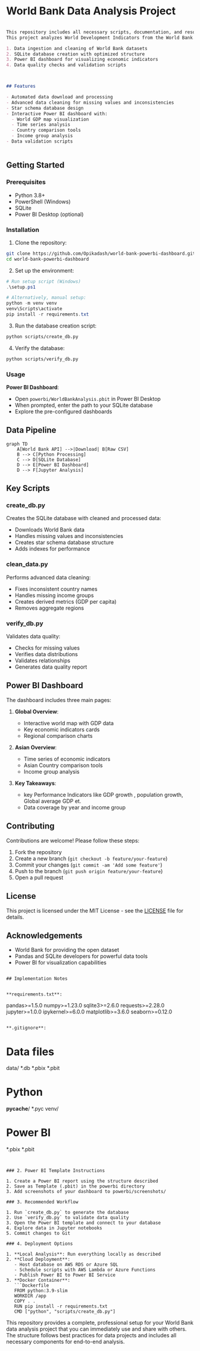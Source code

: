 # World Bank Data Analysis Project


```markdown

This repository includes all necessary scripts, documentation, and resources to run the project end-to-end.
This project analyzes World Development Indicators from the World Bank. It includes:

1. Data ingestion and cleaning of World Bank datasets
2. SQLite database creation with optimized structure
3. Power BI dashboard for visualizing economic indicators
4. Data quality checks and validation scripts



## Features

- Automated data download and processing
- Advanced data cleaning for missing values and inconsistencies
- Star schema database design
- Interactive Power BI dashboard with:
  - World GDP map visualization
  - Time series analysis
  - Country comparison tools
  - Income group analysis
- Data validation scripts



```

## Getting Started

### Prerequisites

- Python 3.8+
- PowerShell (Windows)
- SQLite
- Power BI Desktop (optional)

### Installation

1. Clone the repository:
```bash
git clone https://github.com/Opikadash/world-bank-powerbi-dashboard.git
cd world-bank-powerbi-dashboard
```

2. Set up the environment:
```powershell
# Run setup script (Windows)
.\setup.ps1

# Alternatively, manual setup:
python -m venv venv
venv\Scripts\activate
pip install -r requirements.txt
```

3. Run the database creation script:
```bash
python scripts/create_db.py
```

4. Verify the database:
```bash
python scripts/verify_db.py
```

### Usage

 **Power BI Dashboard**:
   - Open `powerbi/WorldBankAnalysis.pbit` in Power BI Desktop
   - When prompted, enter the path to your SQLite database
   - Explore the pre-configured dashboards

## Data Pipeline

```mermaid
graph TD
    A[World Bank API] -->|Download| B[Raw CSV]
    B --> C[Python Processing]
    C --> D[SQLite Database]
    D --> E[Power BI Dashboard]
    D --> F[Jupyter Analysis]
```

## Key Scripts

### create_db.py
Creates the SQLite database with cleaned and processed data:
- Downloads World Bank data
- Handles missing values and inconsistencies
- Creates star schema database structure
- Adds indexes for performance

### clean_data.py
Performs advanced data cleaning:
- Fixes inconsistent country names
- Handles missing income groups
- Creates derived metrics (GDP per capita)
- Removes aggregate regions

### verify_db.py
Validates data quality:
- Checks for missing values
- Verifies data distributions
- Validates relationships
- Generates data quality report

## Power BI Dashboard

The dashboard includes three main pages:

1. **Global Overview**:
   - Interactive world map with GDP data
   - Key economic indicators cards
   - Regional comparison charts

2. **Asian Overview**:
   - Time series of economic indicators
   - Asian Country comparison tools
   - Income group analysis

3. **Key Takeaways**:
   - key Performance Indicators like GDP growth , population growth, Global average GDP et.
   - Data coverage by year and income group 

## Contributing

Contributions are welcome! Please follow these steps:

1. Fork the repository
2. Create a new branch (`git checkout -b feature/your-feature`)
3. Commit your changes (`git commit -am 'Add some feature'`)
4. Push to the branch (`git push origin feature/your-feature`)
5. Open a pull request

## License

This project is licensed under the MIT License - see the [LICENSE](LICENSE) file for details.

## Acknowledgements

- World Bank for providing the open dataset
- Pandas and SQLite developers for powerful data tools
- Power BI for visualization capabilities
```

## Implementation Notes


**requirements.txt**:
```
pandas>=1.5.0
numpy>=1.23.0
sqlite3>=2.6.0
requests>=2.28.0
jupyter>=1.0.0
ipykernel>=6.0.0
matplotlib>=3.6.0
seaborn>=0.12.0
```

**.gitignore**:
```
# Data files
data/
*.db
*.pbix
*.pbit

# Python
__pycache__/
*.pyc
venv/


# Power BI
*.pbix
*.pbit
```


### 2. Power BI Template Instructions

1. Create a Power BI report using the structure described
2. Save as Template (.pbit) in the powerbi directory
3. Add screenshots of your dashboard to powerbi/screenshots/

### 3. Recommended Workflow

1. Run `create_db.py` to generate the database
2. Use `verify_db.py` to validate data quality
3. Open the Power BI template and connect to your database
4. Explore data in Jupyter notebooks
5. Commit changes to Git

### 4. Deployment Options

1. **Local Analysis**: Run everything locally as described
2. **Cloud Deployment**: 
   - Host database on AWS RDS or Azure SQL
   - Schedule scripts with AWS Lambda or Azure Functions
   - Publish Power BI to Power BI Service
3. **Docker Container**:
   ```Dockerfile
   FROM python:3.9-slim
   WORKDIR /app
   COPY . .
   RUN pip install -r requirements.txt
   CMD ["python", "scripts/create_db.py"]
   ```

This repository provides a complete, professional setup for your World Bank data analysis project that you can immediately use and share with others. The structure follows best practices for data projects and includes all necessary components for end-to-end analysis.
